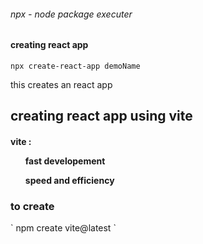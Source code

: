 ###### npx - node package executer

#### creating react app

`npx create-react-app demoName`

<p> this creates an react app</p>

## creating react app using vite

<h4> vite : <ol > fast developement</ol>
<ol> speed and efficiency</ol>
 </h4>
<h3> to create </h3>
` npm create vite@latest `
